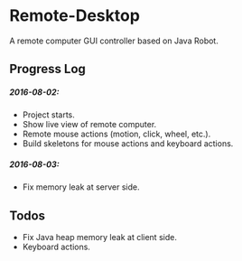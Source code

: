 # Remote-Desktop

A remote computer GUI controller based on Java Robot.

## Progress Log

##### 2016-08-02:
* Project starts.
* Show live view of remote computer.
* Remote mouse actions (motion, click, wheel, etc.).
* Build skeletons for mouse actions and keyboard actions.

##### 2016-08-03:
* Fix memory leak at server side.
 
## Todos
* Fix Java heap memory leak at client side.
* Keyboard actions.

